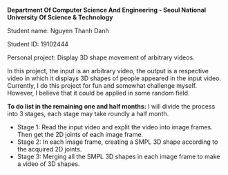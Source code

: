 **Department Of Computer Science And Engineering - Seoul National University Of Science & Technology**

Student name: Nguyen Thanh Danh

Student ID: 19102444

Personal project: Display 3D shape movement of arbitrary videos. 


In this project, the input is an arbitrary video, the output is a respective video in which it displays 3D shapes of people appeared in the input video. Currently, 
I do this project for fun and somewhat challenge myself. However, I believe that it could be applied in some random field. 


**To do list in the remaining one and half months:**
I will divide the process into 3 stages, each stage may take roundly a half month. 
- Stage 1: Read the input video and explit the video into image frames. Then get the 2D joints of each image frame.
- Stage 2: In each image frame, creating a SMPL 3D shape according to the acquired 2D joints.
- Stage 3: Merging all the SMPL 3D shapes in each image frame to make a video of 3D shapes.
